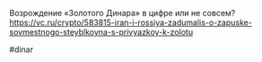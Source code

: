 
Возрождение «Золотого Динара» в цифре или не совсем? https://vc.ru/crypto/583815-iran-i-rossiya-zadumalis-o-zapuske-sovmestnogo-steyblkoyna-s-privyazkoy-k-zolotu

#dinar